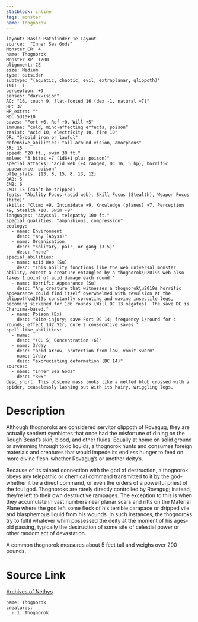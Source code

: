 ```yaml
---
statblock: inline
tags: monster
name: Thognorok
---
```

```statblock
layout: Basic Pathfinder 1e Layout
source:  "Inner Sea Gods"
Monster_CR: 4
name: Thognorok
Monster_XP: 1200
alignment: CE
size: Medium
type: outsider
subtype: "(aquatic, chaotic, evil, extraplanar, qlippoth)"
INI: -1
perception: +9
senses: "darkvision"
AC: "16, touch 9, flat-footed 16 (dex -1, natural +7)"
HP: 37
HP_extra: ""
HD: 5d10+10
saves: "Fort +6, Ref +0, Will +5"
immune: "cold, mind-affecting effects, poison"
resist: "acid 10, electricity 10, fire 10"
DR: "5/cold iron or lawful"
defensive_abilities: "all-around vision, amorphous"
SR: 15
speed: "20 ft., swim 30 ft."
melee: "3 bites +7 (1d6+1 plus poison)"
special_attacks: "acid web (+4 ranged, DC 16, 5 hp), horrific appearance, poison"
pf1e_stats: [13, 8, 15, 8, 13, 12]
BAB: 5
CMB: 6
CMD: 15 (can’t be tripped)
feats: "Ability Focus (acid web), Skill Focus (Stealth), Weapon Focus (bite)"
skills: "Climb +9, Intimidate +9, Knowledge (planes) +7, Perception +9, Stealth +10, Swim +9"
languages: "Abyssal, telepathy 100 ft."
special_qualities: "amphibious, compression"
ecology:
  - name: Environment
    desc: "any (Abyss)"
  - name: Organisation
    desc: "solitary, pair, or gang (3-5)"
    desc: "none"
special_abilities:
  - name: Acid Web (Su)
    desc: "This ability functions like the web universal monster ability, except a creature entangled by a thognorok\u2019s web also takes 1 point of acid damage each round."
  - name: Horrific Appearance (Su)
    desc: "Any creature that witnesses a thognorok\u2019s horrific appearance could find itself overwhelmed with revulsion at the qlippoth\u2019s constantly sprouting and waving insectile legs, becoming sickened for 1d6 rounds (Will DC 13 negates). The save DC is Charisma-based."
  - name: Poison (Ex)
    desc: "Bite-injury; save Fort DC 14; frequency 1/round for 4 rounds; effect 1d2 Str; cure 2 consecutive saves."
spell-like_abilities:
  - name:
    desc: "(CL 5; Concentration +6)"
  - name: 3/day
    desc: "acid arrow, protection from law, vomit swarm"
  - name: 1/day
    desc: "excruciating deformation (DC 14)"
sources:
  - name: "Inner Sea Gods"
    desc: "305"
desc_short: This obscene mass looks like a melted blob crossed with a spider, ceaselessly lashing out with its hairy, wriggling legs.
```
# Description
Although thognoroks are considered servitor qlippoth of Rovagug, they are actually sentient symbiotes that once had the misfortune of dining on the Rough Beast’s skin, blood, and other fluids. Equally at home on solid ground or swimming through toxic liquids, a thognorok hunts and consumes foreign materials and creatures that would impede its endless hunger to feed on more divine flesh-whether Rovagug’s or another deity’s.

Because of its tainted connection with the god of destruction, a thognorok obeys any telepathic or chemical command transmitted to it by the god-whether it be a direct command, or even the orders of a powerful priest of the foul god. Thognoroks are rarely directly controlled by Rovagug; instead, they’re left to their own destructive rampages. The exception to this is when they accumulate in vast numbers near planar scars and rifts on the Material Plane where the god left some fleck of his terrible carapace or dripped vile and blasphemous liquid from his wounds. In such instances, the thognoroks try to fulfil whatever whim possessed the deity at the moment of his ages-old passing, typically the destruction of some site of celestial power or other random act of devastation.

A common thognorok measures about 5 feet tall and weighs over 200 pounds.
# Source Link
[Archives of Nethys](https://aonprd.com/MonsterDisplay.aspx?ItemName=Thognorok)
```encounter-table
name: Thognorok
creatures:
  - 1: Thognorok
```
